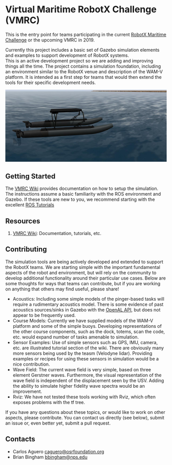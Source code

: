 # Virtual Maritime RobotX Challenge (VMRC)

This is the entry point for teams participating in the current [RobotX Maritime Challenge](http://robotx.org/) or the upcoming VMRC in 2019.

Currently this project includes a basic set of Gazebo simulation elements and examples to support development of RobotX systems.  
This is an active development project so we are adding and improving things all the time.  The project contains a simulation foundation, including an environment similar 
to the RobotX venue and description of the WAM-V platform.  It is intended as a first step for teams that would then extend the tools for their specific development needs.

![VMRC](images/vmrc.jpg)

## Getting Started

The [VMRC Wiki](https://bitbucket.org/osrf/vmrc/wiki) provides documentation on how to setup the simulation.  
The instructions assume a basic familiarity with the ROS environment and Gazebo.  If these tools are new to you, we recommend starting with the excellent [ROS Tutorials](http://wiki.ros.org/ROS/Tutorials)


## Resources

1. [VMRC Wiki](https://bitbucket.org/osrf/vmrc/wiki): Documentation, tutorials, etc.

## Contributing

The simulation tools are being actively developed and extended to support the RobotX teams.  We are starting simple with the important fundamental aspects of the robot and environment, 
but will rely on the community to develop additional functionality around their particular use cases.  Below are some thoughts for ways that teams can contribute, but if you
are working on anything that others may find useful, please share!

 * Acoustics: Including some simple models of the pinger-based tasks will require a rudimentary acoustics model.  There is some evidence of past acoustics sources/sinks in Gazebo with the [OpenAL API](http://osrf-distributions.s3.amazonaws.com/gazebo/api/7.1.0/classgazebo_1_1util_1_1OpenAL.html), but does not appear to be frequently used.
 * Course Models:  Currently we have supplied models of the WAM-V platform and some of the simple buoys.  Developing representations of the other course components, such as the dock, totems, scan the code, etc. would expand number of tasks amenable to simulation. 
 * Sensor Examples: Use of simple sensors such as GPS, IMU, camera, etc. are illustrated tutorial section of the wiki.  There are obviously many more sensors being used by the teasm (Velodyne lidar).  Providing examples or recipes for using these sensors in simulation would be a nice contribution.
 * Wave Field: The current wave field is very simple, based on three element Gerstner waves.  Furthermore, the visual representation of the wave field is independent of the displacement seen by the USV.  Adding the ability to simulate higher fidelity wave spectra would be an improvement.
 * Rviz: We have not tested these tools working with Rviz, which often exposes problems with the tf tree.  
 
If you have any questions about these topics, or would like to work on other aspects, please contribute.  You can contact us directly (see below), submit an issue or, even better yet, submit a pull request.

## Contacts

 * Carlos Aguero <caguero@osrfoundation.org>
 * Brian Bingham <bbingham@nps.edu>
